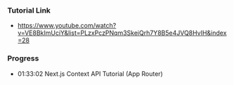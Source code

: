 ### Tutorial Link
- https://www.youtube.com/watch?v=VE8BkImUciY&list=PLzxPczPNqm3SkeiQrh7Y8B5e4JVQ8HvIH&index=28

### Progress
- 01:33:02 Next.js Context API Tutorial (App Router)